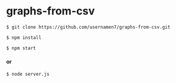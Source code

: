 # graphs-from-csv

``` $ git clone https://github.com/usernamen7/graphs-from-csv.git ```

``` $ npm install ```

``` $ npm start ```

#### or

``` $ node server.js ```

